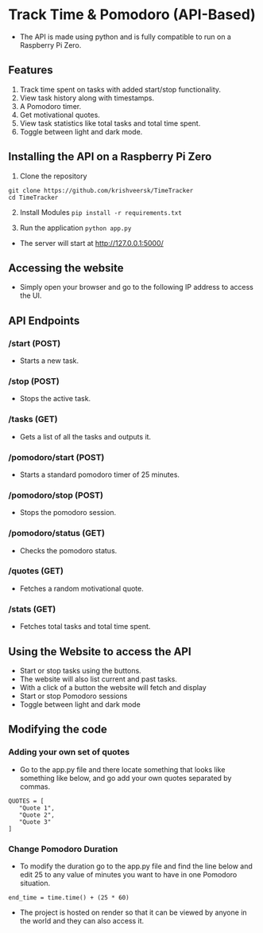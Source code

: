 # Track Time & Pomodoro (API-Based)

- The API is made using python and is fully compatible to run on a Raspberry Pi Zero.

## Features

1. Track time spent on tasks with added start/stop functionality.
2. View task history along with timestamps.
3. A Pomodoro timer.
4. Get motivational quotes.
5. View task statistics like total tasks and total time spent.
6. Toggle between light and dark mode.

## Installing the API on a Raspberry Pi Zero

1. Clone the repository

```
git clone https://github.com/krishveersk/TimeTracker
cd TimeTracker
```

2. Install Modules
   `pip install -r requirements.txt`

3. Run the application
   `python app.py`

- The server will start at http://127.0.0.1:5000/

## Accessing the website

- Simply open your browser and go to the following IP address to access the UI.

## API Endpoints

### /start (POST)

- Starts a new task.

### /stop (POST)

- Stops the active task.

### /tasks (GET)

- Gets a list of all the tasks and outputs it.

### /pomodoro/start (POST)

- Starts a standard pomodoro timer of 25 minutes.

### /pomodoro/stop (POST)

- Stops the pomodoro session.

### /pomodoro/status (GET)

- Checks the pomodoro status.

### /quotes (GET)

- Fetches a random motivational quote.

### /stats (GET)

- Fetches total tasks and total time spent.

## Using the Website to access the API

- Start or stop tasks using the buttons.
- The website will also list current and past tasks.
- With a click of a button the website will fetch and display
- Start or stop Pomodoro sessions
- Toggle between light and dark mode

## Modifying the code

### Adding your own set of quotes

- Go to the app.py file and there locate something that looks like something like below, and go add your own quotes separated by commas.

```
QUOTES = [
   "Quote 1",
   "Quote 2",
   "Quote 3"
]
```

### Change Pomodoro Duration

- To modify the duration go to the app.py file and find the line below and edit 25 to any value of minutes you want to have in one Pomodoro situation.

`end_time = time.time() + (25 * 60)`

- The project is hosted on render so that it can be viewed by anyone in the world and they can also access it.
